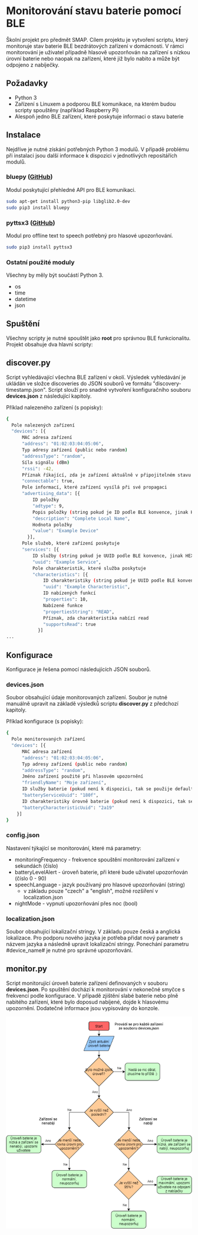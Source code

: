 # Monitorování stavu baterie pomocí BLE
Školní projekt pro předmět SMAP. Cílem projektu je vytvoření scriptu, který monitoruje stav baterie BLE bezdrátových zařízení v domácnosti. V rámci monitorování je uživatel případně hlasově upozorňován na zařízení s nízkou úrovní baterie nebo naopak na zařízení, které již bylo nabito a může být odpojeno z nabíječky.

## Požadavky
* Python 3
* Zařízení s Linuxem a podporou BLE komunikace, na kterém budou scripty spouštěny (například Raspberry Pi)
* Alespoň jedno BLE zařízení, které poskytuje informaci o stavu baterie

## Instalace
Nejdříve je nutné získání potřebných Python 3 modulů. V případě problému při instalaci jsou další informace k dispozici v jednotlivých repositářích modulů.

### bluepy ([GitHub](https://github.com/IanHarvey/bluepy))
Modul poskytující přehledné API pro BLE komunikaci.
```sh
sudo apt-get install python3-pip libglib2.0-dev
sudo pip3 install bluepy
```

### pyttsx3 ([GitHub](https://github.com/nateshmbhat/pyttsx3))
Modul pro offline text to speech potřebný pro hlasové upozorňování.
```sh
sudo pip3 install pyttsx3
```

### Ostatní použité moduly
Všechny by měly být součástí Python 3.
* os
* time
* datetime
* json

## Spuštění
Všechny scripty je nutné spouštět jako **root** pro správnou BLE funkcionalitu. Projekt obsahuje dva hlavní scripty:

## discover.py
Script vyhledávající všechna BLE zařízení v okolí. Výsledek vyhledávání je ukládán ve složce discoveries do JSON souborů ve formátu "discovery-timestamp.json". Script slouží pro snadné vytvoření konfiguračního souboru **devices.json** z následující kapitoly.

Příklad nalezeného zařízení (s popisky):
```sh
{
  Pole nalezených zařízení
  "devices": [{
      MAC adresa zařízení
      "address": "01:02:03:04:05:06",
      Typ adresy zařízení (public nebo random)
      "addressType": "random",
      Síla signálu (dBm)
      "rssi": -42,
      Příznak říkající, zda je zařízení aktuálně v připojitelném stavu
      "connectable": true,
      Pole informací, které zařízení vysílá při své propagaci
      "advertising_data": [{
          ID položky
          "adtype": 9,
          Popis položky (string pokud je ID podle BLE konvence, jinak HEX)
          "description": "Complete Local Name",
          Hodnota položky
          "value": "Example Device"
        }],
      Pole služeb, které zařízení poskytuje
      "services": [{
          ID služby (string pokud je UUID podle BLE konvence, jinak HEX)
          "uuid": "Example Service",
          Pole charakteristik, které služba poskytuje
          "characteristics": [{
              ID charakteristiky (string pokud je UUID podle BLE konvence, jinak HEX)
              "uuid": "Example Characteristic",
              ID nabízených funkcí
              "properties": 10,
              Nabízené funkce
              "propertiesString": "READ",
              Příznak, zda charakteristika nabízí read
              "supportsRead": true
            }]
...
```

## Konfigurace
Konfigurace je řešena pomocí následujících JSON souborů.

### devices.json
Soubor obsahující údaje monitorovaných zařízení. Soubor je nutné manuálně upravit na základě výsledků scriptu **discover.py** z předchozí kapitoly.

Příklad konfigurace (s popisky):
```sh
{
  Pole monitorovaných zařízení
  "devices": [{
      MAC adresa zařízení
      "address": "01:02:03:04:05:06",
      Typ adresy zařízení (public nebo random)
      "addressType": "random",
      Jméno zařízení použité při hlasovém upozornění
      "friendlyName": "Moje zařízení",
      ID služby baterie (pokud není k dispozici, tak se použije defaultní)
      "batteryServiceUuid": "180f",
      ID charakteristiky úrovně baterie (pokud není k dispozici, tak se použije defaultní)
      "batteryCharacteristicUuid": "2a19"
    }]
}
```

### config.json
Nastavení týkající se monitorování, které má parametry:

* monitoringFrequency - frekvence spouštění monitorování zařízení v sekundách (číslo)
* batteryLevelAlert - úroveň baterie, při které bude uživatel upozorňován (číslo 0 - 90)
* speechLanguage - jazyk používaný pro hlasové upozorňování (string)
    * v základu pouze "czech" a "english", možné rozšíření v localization.json
* nightMode - vypnutí upozorňování přes noc (bool)

### localization.json
Soubor obsahující lokalizační stringy. V základu pouze česká a anglická lokalizace. Pro podporu nového jazyka je potřeba přidat nový parametr s názvem jazyka a následně upravit lokalizační stringy. Ponechání parametru #device_name# je nutné pro správné upozorňování.

## monitor.py
Script monitorující úroveň baterie zařízení definovaných v souboru **devices.json**. Po spuštění dochází k monitorování v nekonečné smyčce s frekvencí podle konfigurace. V případě zjištění slabé baterie nebo plně nabitého zařízení, které bylo doposud nabíjené, dojde k hlasovému upozornění. Dodatečné informace jsou vypisovány do konzole.

![Flowchart monitoringu](res/flowchart.png?raw=true "Flowchart monitoringu")